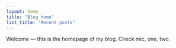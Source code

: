 ```yaml
---
layout: home
title: "Blog home"
list_title: "Recent posts"
---
```


Welcome — this is the homepage of my blog. Check mic, one, two.